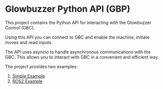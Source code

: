 # Glowbuzzer Python API (GBP)

This project contains the Python API for interacting with the Glowbuzzer Control (GBC).

Using this API you can connect to GBC and enable the machine, initiate moves and read inputs.

The API uses asyncio to handle asynchronous communications with the GBC. This allows you to interact with GBC in a
convenient and efficient way.

The project provides two examples:

1. [Simple Example](examples/simple/README.md)
2. [ROS2 Example](examples/ros/README.md)
